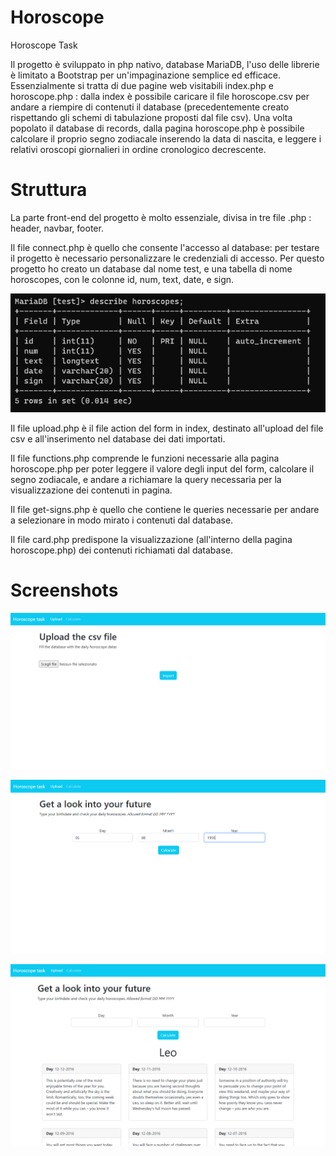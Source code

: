 # Horoscope
Horoscope Task

Il progetto è sviluppato in php nativo, database MariaDB, l'uso delle librerie è limitato a Bootstrap per un'impaginazione semplice ed efficace.
Essenzialmente si tratta di due pagine web visitabili index.php e horoscope.php : dalla index è possibile caricare il file horoscope.csv per andare a riempire di contenuti il database (precedentemente creato rispettando gli schemi di tabulazione proposti dal file csv).
Una volta popolato il database di records, dalla pagina horoscope.php è possibile calcolare il proprio segno zodiacale inserendo la data di nascita, e leggere
i relativi oroscopi giornalieri in ordine cronologico decrescente.

# Struttura

La parte front-end del progetto è molto essenziale, divisa in tre file .php : header, navbar, footer.

Il file connect.php è quello che consente l'accesso al database: per testare il progetto è necessario personalizzare le credenziali di accesso.
Per questo progetto ho creato un database dal nome test, e una tabella di nome horoscopes, con le colonne id, num, text, date, e sign. 

<img src="readme-src/database.png">

Il file upload.php è il file action del form in index, destinato all'upload del file csv e all'inserimento nel database dei dati importati.

Il file functions.php comprende le funzioni necessarie alla pagina horoscope.php per poter leggere il valore degli input del form, calcolare il segno zodiacale, e andare a richiamare la query necessaria per la visualizzazione dei contenuti in pagina.

Il file get-signs.php è quello che contiene le queries necessarie per andare a selezionare in modo mirato i contenuti dal database.

Il file card.php predispone la visualizzazione (all'interno della pagina horoscope.php) dei contenuti richiamati dal database.

# Screenshots

<img src="readme-src/task01.png"><br>

<img src="readme-src/task02.png"><br>

<img src="readme-src/task03.png"><br>